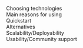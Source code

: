 Choosing technologies  
Main reasons for using  
Quickstart  
Alternatives  
Scalability/Deployability  
Usability/Community support